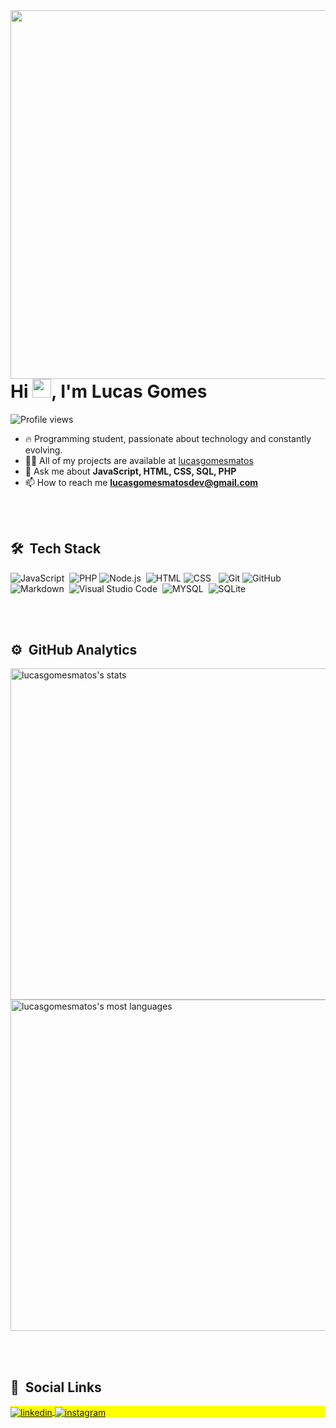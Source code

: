<img align="right" height="590em" src="https://raw.githubusercontent.com/gist/lucasgomesmatos/b32f6ace0458d667cb3dd3dcaeb2dc71/raw/8425385bf0404d2c4736e54759acf4b6ce5a131b/gitcard.svg"/>

<h1 align="left">Hi <img src="https://raw.githubusercontent.com/kaueMarques/kaueMarques/master/hi.gif" width="30px">, I'm Lucas Gomes</h1>
<p align="left"> <img src="https://komarev.com/ghpvc/?username=lucasgomesmatos&color=yellow" alt="Profile views" /> </p>

- 🔥 Programming student, passionate about technology and constantly evolving.
- 👨‍💻 All of my projects are available at [lucasgomesmatos](https://lucasgomesmatos)
- 💬 Ask me about **JavaScript, HTML, CSS, SQL, PHP**
- 📫 How to reach me **lucasgomesmatosdev@gmail.com**

<br><br>

## 🛠 &nbsp;Tech Stack

![JavaScript](https://img.shields.io/badge/-JavaScript-05122A?style=flat&logo=javascript)&nbsp;
![PHP](https://img.shields.io/badge/-PHP-05122A?style=flat&logo=php)&nbsp;![Node.js](https://img.shields.io/badge/-Laravel-05122A?style=flat&logo=laravel)&nbsp;
![HTML](https://img.shields.io/badge/-HTML-05122A?style=flat&logo=HTML5)&nbsp;![CSS](https://img.shields.io/badge/-CSS-05122A?style=flat&logo=CSS3&logoColor=1572B6)&nbsp;&nbsp;
![Git](https://img.shields.io/badge/-Git-05122A?style=flat&logo=git)&nbsp;![GitHub](https://img.shields.io/badge/-GitHub-05122A?style=flat&logo=github)&nbsp;![Markdown](https://img.shields.io/badge/-Markdown-05122A?style=flat&logo=markdown)&nbsp;
![Visual Studio Code](https://img.shields.io/badge/-Visual%20Studio%20Code-05122A?style=flat&logo=visual-studio-code&logoColor=007ACC)&nbsp;
![MYSQL](https://img.shields.io/badge/-Mysql-05122A?style=flat&logo=mysql)&nbsp;
![SQLite](https://img.shields.io/badge/-SQLite-05122A?style=flat&logo=sqlite)&nbsp;

<br><br>

## ⚙️ &nbsp;GitHub Analytics

<p align="left">
<img width="530em" src="https://github-readme-stats.vercel.app/api?username=lucasgomesmatos&show_icons=true&theme=vision-friendly-dark" alt="lucasgomesmatos's stats"/>
<img width="530em" src="https://github-readme-stats.vercel.app/api/top-langs/?username=lucasgomesmatos&layout=compact&theme=vision-friendly-dark" alt="lucasgomesmatos's most languages"/>
</p>

<br><br>

## 🧭 &nbsp;Social Links

<p align="left" style="background:yellow">
<a href="https://www.linkedin.com/in/lucas-gomes-matos-0a0b13141/" target="_blank">
  <img align="center" src="https://img.shields.io/badge/-lucasgomesmatos-05122A?style=flat&logo=linkedin" alt="linkedin"/>
</a>
<a href="https://instagram.com/lucasgomesmatos" target="_blank">
 <img align="center" src="https://img.shields.io/badge/-lucasgomesmatos-05122A?style=flat&logo=instagram" alt="instagram"/>
</a>
</p>
